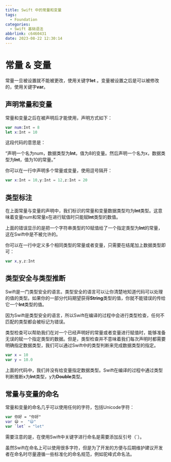 ```yaml
---
title: Swift 中的常量和变量
tags:
  - Foundation
categories:
  - Swift 基础语法
abbrlink: c6460431
date: 2023-08-22 12:30:14
---
```


# 常量 & 变量

常量一旦被设置就不能被更改，使用关键字**let** 。变量被设置之后是可以被修改的，使用关键字**var**。


## 声明常量和变量

常量和变量之后在被声明后才能使用，声明方式如下：

```Swift
var num:Int = 8
let x:Int = 10
```

这段代码的意思是：

“声明一个名为num，数据类型为**Int**，值为8的变量。然后声明一个名为x，数据类型为**Int**，值为10的常量。”

你可以在一行中声明多个常量或变量，使用逗号隔开：

```Swift
var x:Int = 10,y:Int = 12,z:Int = 20
```

<!--more-->

## 类型标注

在上面常量与变量的声明中，我们标识的常量和变量数据类型均为**Int**类型。这意味着变量num和常量x在进行赋值时只能赋**Int**类型的数值。

上面的错误显示的是把一个字符串类型的10赋值给了一个指定类型为**Int**的常量，这在Swift中是不被允许的。

你可以在一行中定义多个相同类型的常量或者变量，只需要在结尾加上数据类型即可：

```Swift
var x,y,z:Int
```

## 类型安全与类型推断

Swift是一门类型安全的语言。类型安全的语言可以让你清楚地知道代码可以处理的值的类型。如果你的一部分代码期望获得**String**类型的值，你就不能错误的传给它一个**Int**类型的值。

因为Swift是类型安全的语言，所以Swift在编译的过程中会进行类型检查，任何不匹配的类型都会被标记为错误。

类型检查可以帮助我们在对一个已经声明好的常量或者变量进行赋值时，能够准备无误的赋一个指定类型的数据。但是，类型检查并不意味着我们每次声明时都需要明确指定数据类型，我们可以通过Swift中的类型判断来完成数据类型的指定。

```Swift
var x = 10
var y = 10.0
```

上面的代码中，我们并没有给变量指定数据类型。Swift在编译的过程中通过类型判断推断x为**Int**类型，y为**Double**类型。

## 常量与变量的命名

常量和变量的命名几乎可以使用任何的字符，包括Unicode字符：

```Swift
var 你好 = "你好"
var 😃 =  "😃"
var `let` = "let"
```

需要注意的是，在使用Swift中关键字进行命名是需要添加反引号（`）。

虽然Swift在命名上可以使用很多字符，但是为了开发的方便与后期维护建议开发者在命名时尽量遵循一些标准化的命名规范，例如驼峰式命名法。
